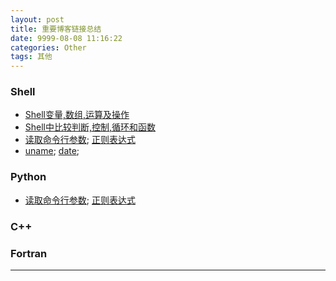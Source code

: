```yaml
---
layout: post
title: 重要博客链接总结
date: 9999-08-08 11:16:22
categories: Other
tags: 其他
---
```


### Shell

- [Shell变量,数组,运算及操作](http://platinhom.github.io/2015/06/15/shell-varient-operation/)
- [Shell中比较判断,控制,循环和函数](http://platinhom.github.io/2015/06/14/shell-function-for-if/)
- [读取命令行参数](http://platinhom.github.io/2015/06/13/ReadArgv/); [正则表达式](http://platinhom.github.io/2015/06/10/regexp-re/)
- [uname](http://platinhom.github.io/2015/06/12/uname-shell/); [date](http://platinhom.github.io/2015/06/07/bash-date-usage/);

### Python

- [读取命令行参数](http://platinhom.github.io/2015/06/13/ReadArgv/); [正则表达式](http://platinhom.github.io/2015/06/10/regexp-re/)

### C++

### Fortran

---
